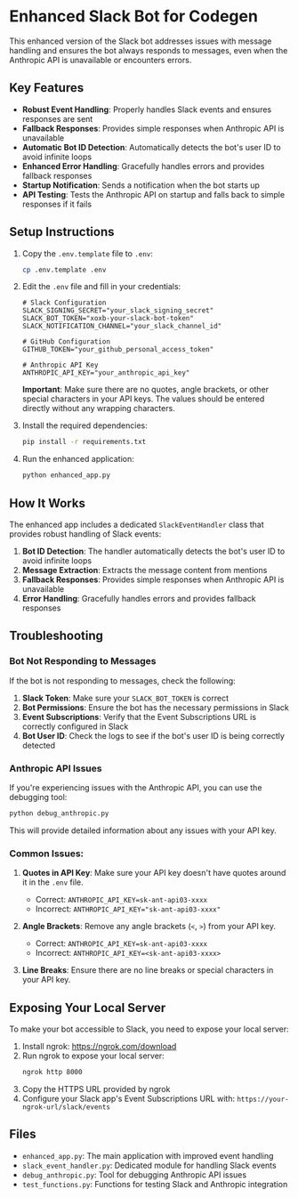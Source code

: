 # Enhanced Slack Bot for Codegen

This enhanced version of the Slack bot addresses issues with message handling and ensures the bot always responds to messages, even when the Anthropic API is unavailable or encounters errors.

## Key Features

- **Robust Event Handling**: Properly handles Slack events and ensures responses are sent
- **Fallback Responses**: Provides simple responses when Anthropic API is unavailable
- **Automatic Bot ID Detection**: Automatically detects the bot's user ID to avoid infinite loops
- **Enhanced Error Handling**: Gracefully handles errors and provides fallback responses
- **Startup Notification**: Sends a notification when the bot starts up
- **API Testing**: Tests the Anthropic API on startup and falls back to simple responses if it fails

## Setup Instructions

1. Copy the `.env.template` file to `.env`:
   ```bash
   cp .env.template .env
   ```

2. Edit the `.env` file and fill in your credentials:
   ```
   # Slack Configuration
   SLACK_SIGNING_SECRET="your_slack_signing_secret"
   SLACK_BOT_TOKEN="xoxb-your-slack-bot-token"
   SLACK_NOTIFICATION_CHANNEL="your_slack_channel_id"
   
   # GitHub Configuration
   GITHUB_TOKEN="your_github_personal_access_token"
   
   # Anthropic API Key
   ANTHROPIC_API_KEY="your_anthropic_api_key"
   ```

   **Important**: Make sure there are no quotes, angle brackets, or other special characters in your API keys. The values should be entered directly without any wrapping characters.

3. Install the required dependencies:
   ```bash
   pip install -r requirements.txt
   ```

4. Run the enhanced application:
   ```bash
   python enhanced_app.py
   ```

## How It Works

The enhanced app includes a dedicated `SlackEventHandler` class that provides robust handling of Slack events:

1. **Bot ID Detection**: The handler automatically detects the bot's user ID to avoid infinite loops
2. **Message Extraction**: Extracts the message content from mentions
3. **Fallback Responses**: Provides simple responses when Anthropic API is unavailable
4. **Error Handling**: Gracefully handles errors and provides fallback responses

## Troubleshooting

### Bot Not Responding to Messages

If the bot is not responding to messages, check the following:

1. **Slack Token**: Make sure your `SLACK_BOT_TOKEN` is correct
2. **Bot Permissions**: Ensure the bot has the necessary permissions in Slack
3. **Event Subscriptions**: Verify that the Event Subscriptions URL is correctly configured in Slack
4. **Bot User ID**: Check the logs to see if the bot's user ID is being correctly detected

### Anthropic API Issues

If you're experiencing issues with the Anthropic API, you can use the debugging tool:

```bash
python debug_anthropic.py
```

This will provide detailed information about any issues with your API key.

### Common Issues:

1. **Quotes in API Key**: Make sure your API key doesn't have quotes around it in the `.env` file.
   - Correct: `ANTHROPIC_API_KEY=sk-ant-api03-xxxx`
   - Incorrect: `ANTHROPIC_API_KEY="sk-ant-api03-xxxx"`

2. **Angle Brackets**: Remove any angle brackets (`<`, `>`) from your API key.
   - Correct: `ANTHROPIC_API_KEY=sk-ant-api03-xxxx`
   - Incorrect: `ANTHROPIC_API_KEY=<sk-ant-api03-xxxx>`

3. **Line Breaks**: Ensure there are no line breaks or special characters in your API key.

## Exposing Your Local Server

To make your bot accessible to Slack, you need to expose your local server:

1. Install ngrok: https://ngrok.com/download
2. Run ngrok to expose your local server:
   ```bash
   ngrok http 8000
   ```
3. Copy the HTTPS URL provided by ngrok
4. Configure your Slack app's Event Subscriptions URL with: `https://your-ngrok-url/slack/events`

## Files

- `enhanced_app.py`: The main application with improved event handling
- `slack_event_handler.py`: Dedicated module for handling Slack events
- `debug_anthropic.py`: Tool for debugging Anthropic API issues
- `test_functions.py`: Functions for testing Slack and Anthropic integration